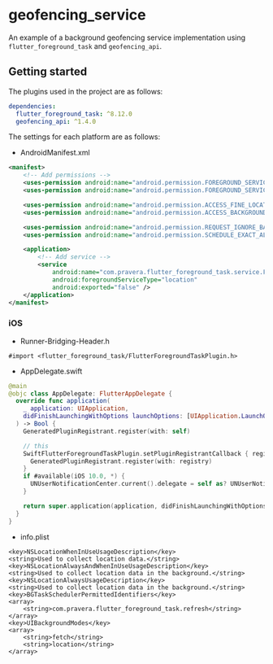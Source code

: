 # geofencing_service

An example of a background geofencing service implementation using `flutter_foreground_task` and `geofencing_api`.

## Getting started

The plugins used in the project are as follows:

```yaml
dependencies:
  flutter_foreground_task: ^8.12.0
  geofencing_api: ^1.4.0
```

The settings for each platform are as follows:

* AndroidManifest.xml

```xml
<manifest>
    <!-- Add permissions -->
    <uses-permission android:name="android.permission.FOREGROUND_SERVICE" />
    <uses-permission android:name="android.permission.FOREGROUND_SERVICE_LOCATION" />

    <uses-permission android:name="android.permission.ACCESS_FINE_LOCATION" />
    <uses-permission android:name="android.permission.ACCESS_BACKGROUND_LOCATION" />

    <uses-permission android:name="android.permission.REQUEST_IGNORE_BATTERY_OPTIMIZATIONS" />
    <uses-permission android:name="android.permission.SCHEDULE_EXACT_ALARM" />

    <application>
        <!-- Add service -->
        <service 
            android:name="com.pravera.flutter_foreground_task.service.ForegroundService"
            android:foregroundServiceType="location" 
            android:exported="false" />
    </application>
</manifest>
```

### iOS

* Runner-Bridging-Header.h

```text
#import <flutter_foreground_task/FlutterForegroundTaskPlugin.h>
```

* AppDelegate.swift

```swift
@main
@objc class AppDelegate: FlutterAppDelegate {
  override func application(
    _ application: UIApplication,
    didFinishLaunchingWithOptions launchOptions: [UIApplication.LaunchOptionsKey: Any]?
  ) -> Bool {
    GeneratedPluginRegistrant.register(with: self)

    // this
    SwiftFlutterForegroundTaskPlugin.setPluginRegistrantCallback { registry in
      GeneratedPluginRegistrant.register(with: registry)
    }
    if #available(iOS 10.0, *) {
      UNUserNotificationCenter.current().delegate = self as? UNUserNotificationCenterDelegate
    }

    return super.application(application, didFinishLaunchingWithOptions: launchOptions)
  }
}
```

* info.plist

```text
<key>NSLocationWhenInUseUsageDescription</key>
<string>Used to collect location data.</string>
<key>NSLocationAlwaysAndWhenInUseUsageDescription</key>
<string>Used to collect location data in the background.</string>
<key>NSLocationAlwaysUsageDescription</key>
<string>Used to collect location data in the background.</string>
<key>BGTaskSchedulerPermittedIdentifiers</key>
<array>
    <string>com.pravera.flutter_foreground_task.refresh</string>
</array>
<key>UIBackgroundModes</key>
<array>
    <string>fetch</string>
    <string>location</string>
</array>
```
